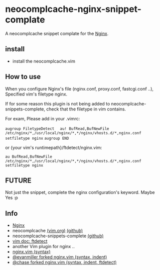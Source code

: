 # neocomplcache-nginx-snippet-complate

A neocomplcache snippet complate for the [Nginx](http://wiki.nginx.org/Main).

## install

* install the neocomplcache.vim

## How to use

When you configure Nginx's file (nginx.conf, proxy.conf, fastcgi.conf ..),
Specified vim's filetype nginx.

If for some reason this plugin is not being added to neocomplcache-snippets-complete,
check that the filetype in vim contains.

For exam, Please add in your .vimrc:

`augroup FiletypeDetect`
`  au! BufRead,BufNewFile /etc/nginx/*,/usr/local/nginx/*,*/nginx/vhosts.d/*,nginx.conf setfiletype nginx`
`augroup END`

or {your vim's runtimepath}/ftdetect/nginx.vim:

`au BufRead,BufNewFile /etc/nginx/*,/usr/local/nginx/*,*/nginx/vhosts.d/*,nginx.conf setfiletype nginx`

## FUTURE

Not just the snippet, complete the nginx configuration's keyword. Maybe Yes :p

## Info

* [Nginx](http://wiki.nginx.org/Main)
* neocomplcache [(vim.org)](http://www.vim.org/scripts/script.php?script_id=2620) [(github)](https://github.com/Shougo/neocomplcache)
* neocomplcache-snippets-complete [(github)](https://github.com/Shougo/neocomplcache-snippets-complete)
* [vim doc: ftdetect](http://vimdoc.sourceforge.net/htmldoc/filetype.html#ftdetect)
* another Vim plugin for nginx ..
* [nginx.vim (syntax)](http://www.vim.org/scripts/script.php?script_id=1886)
* [@evanmiller forked nginx.vim (syntax, indent)](https://github.com/evanmiller/nginx-vim-syntax)
* [@chase forked nginx.vim (syntax, indent, ftdetect)](https://github.com/chase/nginx.vim)
